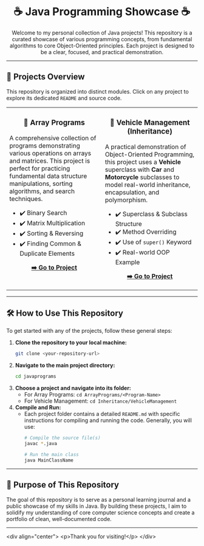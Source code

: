 
<div align="center">

# ☕ Java Programming Showcase ☕

Welcome to my personal collection of Java projects! This repository is a curated showcase of various programming concepts, from fundamental algorithms to core Object-Oriented principles. Each project is designed to be a clear, focused, and practical demonstration.

</div>

-----

## 🚀 Projects Overview

This repository is organized into distinct modules. Click on any project to explore its dedicated `README` and source code.
<table width="100%">
  <tr>
    <td width="50%" valign="top">
      <div align="center">
        <h3>🧮 Array Programs</h3>
      </div>
      <p>A comprehensive collection of programs demonstrating various operations on arrays and matrices. This project is perfect for practicing fundamental data structure manipulations, sorting algorithms, and search techniques.</p>
      <ul>
        <li>✔️ Binary Search</li>
        <li>✔️ Matrix Multiplication</li>
        <li>✔️ Sorting & Reversing</li>
        <li>✔️ Finding Common & Duplicate Elements</li>
      </ul>
      <p align="center">
        <a href="./ArrayPrograms"><strong>➡️ Go to Project</strong></a>
      </p>
    </td>
    <td width="50%" valign="top">
      <div align="center">
        <h3>🚗 Vehicle Management (Inheritance)</h3>
      </div>
      <p>A practical demonstration of Object-Oriented Programming, this project uses a <strong>Vehicle</strong> superclass with <strong>Car</strong> and <strong>Motorcycle</strong> subclasses to model real-world inheritance, encapsulation, and polymorphism.</p>
      <ul>
        <li>✔️ Superclass & Subclass Structure</li>
        <li>✔️ Method Overriding</li>
        <li>✔️ Use of <code>super()</code> Keyword</li>
        <li>✔️ Real-world OOP Example</li>
      </ul>
      <p align="center">
        <a href="./Inheritance/VehicleManagement"><strong>➡️ Go to Project</strong></a>
      </p>
    </td>
  </tr>
</table>


-----

## 🛠️ How to Use This Repository

To get started with any of the projects, follow these general steps:

1.  **Clone the repository to your local machine:**
    ```bash
    git clone <your-repository-url>
    ```
2.  **Navigate to the main project directory:**
    ```bash
    cd javaprograms
    ```
3.  **Choose a project and navigate into its folder:**
      * For Array Programs: `cd ArrayPrograms/<Program-Name>`
      * For Vehicle Management: `cd Inheritance/VehicleManagement`
4.  **Compile and Run:**
      * Each project folder contains a detailed `README.md` with specific instructions for compiling and running the code. Generally, you will use:
        ```bash
        # Compile the source file(s)
        javac *.java

        # Run the main class
        java MainClassName
        ```

-----

## 🎯 Purpose of This Repository

The goal of this repository is to serve as a personal learning journal and a public showcase of my skills in Java. By building these projects, I aim to solidify my understanding of core computer science concepts and create a portfolio of clean, well-documented code.

-----

\<div align="center"\>
\<p\>Thank you for visiting\!\</p\>
\</div\>
